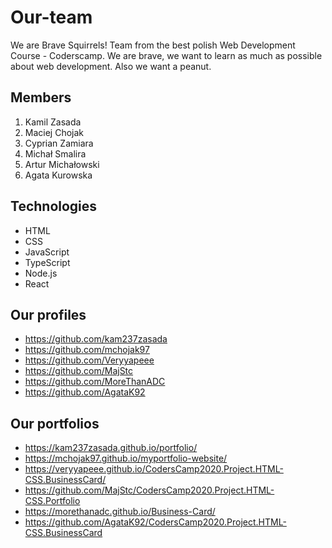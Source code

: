 # Our-team

We are Brave Squirrels! Team from the best polish Web Development Course - Coderscamp. We are brave, we want to learn as much as possible about web development. Also we want a peanut.
## Members

1. Kamil Zasada
2. Maciej Chojak
3. Cyprian Zamiara
4. Michał Smalira
5. Artur Michałowski
6. Agata Kurowska

## Technologies

- HTML
- CSS
- JavaScript
- TypeScript
- Node.js
- React

## Our profiles

- https://github.com/kam237zasada
- https://github.com/mchojak97
- https://github.com/Veryyapeee
- https://github.com/MajStc
- https://github.com/MoreThanADC
- https://github.com/AgataK92

## Our portfolios

- https://kam237zasada.github.io/portfolio/
- https://mchojak97.github.io/myportfolio-website/
- https://veryyapeee.github.io/CodersCamp2020.Project.HTML-CSS.BusinessCard/
- https://github.com/MajStc/CodersCamp2020.Project.HTML-CSS.Portfolio
- https://morethanadc.github.io/Business-Card/
- https://github.com/AgataK92/CodersCamp2020.Project.HTML-CSS.BusinessCard

